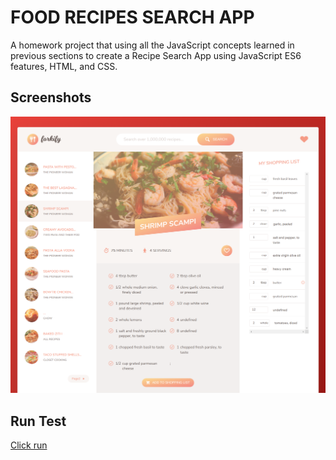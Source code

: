 # FOOD RECIPES SEARCH APP   
A homework project that using all the JavaScript concepts learned in previous sections to create a Recipe Search App using JavaScript ES6 features, HTML, and CSS.

## Screenshots
![](dist/img/appscreen-01.png)

## Run Test
[Click run](https://cnwebdev.github.io/RecipeApp/dist)

